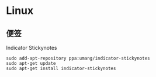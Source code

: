 # Linux

## 便签

Indicator Stickynotes

```
sudo add-apt-repository ppa:umang/indicator-stickynotes
sudo apt-get update 
sudo apt-get install indicator-stickynotes 
```
